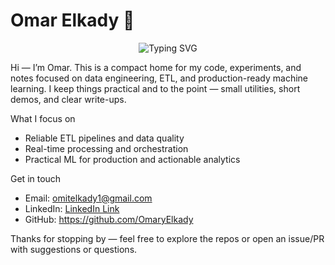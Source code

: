 # Omar Elkady 👋

<!-- Animated tagline -->
<p align="center">
  <img src="https://readme-typing-svg.demolab.com?font=Fira+Code&weight=500&pause=1000&center=true&vCenter=true&width=680&lines=Data+Engineer+%E2%80%A2+ETL+%26+Real-time+Pipelines;Applied+ML+%26+Analytics;Building+Dependable+Data+Systems;Always+Learning+%F0%9F%9A%80" alt="Typing SVG" />
</p>

Hi — I’m Omar. This is a compact home for my code, experiments, and notes focused on data engineering, ETL, and production-ready machine learning. I keep things practical and to the point — small utilities, short demos, and clear write-ups.

What I focus on
- Reliable ETL pipelines and data quality
- Real-time processing and orchestration
- Practical ML for production and actionable analytics

Get in touch
- Email: omitelkady1@gmail.com
- LinkedIn: [LinkedIn Link](https://www.linkedin.com/in/omar-elkady-847b051ba/)
- GitHub: https://github.com/OmaryElkady

Thanks for stopping by — feel free to explore the repos or open an issue/PR with suggestions or questions.
